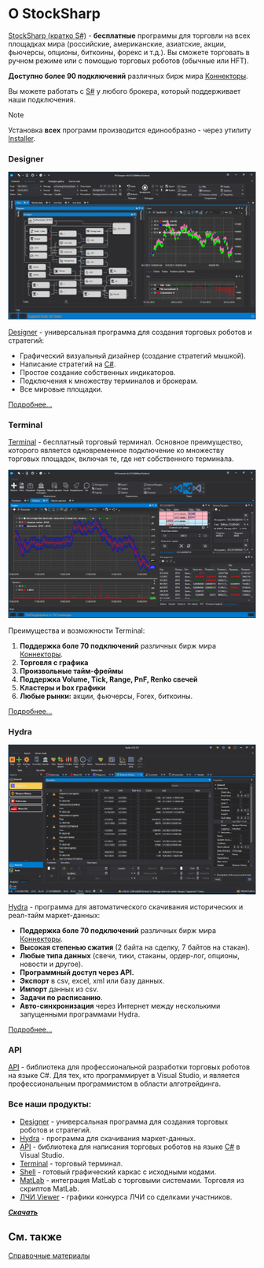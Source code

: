# О StockSharp

[StockSharp (кратко S\#)](https://stocksharp.ru/store/) \- **бесплатные** программы для торговли на всех площадках мира (российские, американские, азиатские, акции, фьючерсы, опционы, биткоины, форекс и т.д.). Вы сможете торговать в ручном режиме или с помощью торговых роботов (обычные или HFT). 

**Доступно более 90 подключений** различных бирж мира [Коннекторы](topics/api/connectors.md).

Вы можете работать с [S\#](topics/api.md) у любого брокера, который поддерживает наши подключения.

> [!NOTE] 
> Установка **всех** программ производится единообразно - через утилиту [Installer](topics/installer.md).

### Designer

![StockSharpTitle 0](images/StockSharpTitle_0.png)

[Designer](topics/designer.md) \- универсальная программа для создания торговых роботов и стратегий: 

- Графический визуальный дизайнер (создание стратегий мышкой).
- Написание стратегий на [C\#](https://ru.wikipedia.org/wiki/C_Sharp).
- Простое создание собственных индикаторов.
- Подключения к множеству терминалов и брокерам.
- Все мировые площадки.

[Подробнее...](topics/designer.md)

### Terminal

[Terminal](topics/terminal.md) \- бесплатный торговый терминал. Основное преимущество, которого является одновременное подключение ко множеству торговых площадок, включая те, где нет собственного терминала. 

![Terminal main 00](images/Terminal_main_00.png)

Преимущества и возможности Terminal:

1. **Поддержка боле 70 подключений** различных бирж мира [Коннекторы](topics/api/connectors.md).
2. **Торговля с графика**
3. **Произвольные тайм\-фреймы**
4. **Поддержка Volume, Tick, Range, PnF, Renko свечей**
5. **Кластеры и box графики**
6. **Любые рынки:** акции, фьючерсы, Forex, биткоины. 

[Подробнее...](topics/terminal.md)

### Hydra

![StockSharpTitle 1](images/StockSharpTitle_1.png)

[Hydra](topics/hydra.md) \- программа для автоматического скачивания исторических и реал\-тайм маркет\-данных: 

- **Поддержка боле 70 подключений** различных бирж мира [Коннекторы](topics/api/connectors.md).
- **Высокая степенью сжатия** (2 байта на сделку, 7 байтов на стакан).
- **Любые типа данных** (свечи, тики, стаканы, ордер\-лог, опционы, новости и другое).
- **Программный доступ через API.**
- **Экспорт** в csv, excel, xml или базу данных.
- **Импорт** данных из csv.
- **Задачи по расписанию**.
- **Авто\-синхронизация** через Интернет между несколькими запущенными программами Hydra.

[Подробнее...](topics/hydra.md)

### API

[API](topics/api.md) \- библиотека для профессиональной разработки торговых роботов на языке C\#. Для тех, кто программирует в Visual Studio, и является профессиональным программистом в области алготрейдинга. 

### Все наши продукты:

- [Designer](topics/designer.md) \- универсальная программа для создания торговых роботов и стратегий.
- [Hydra](topics/hydra.md) \- программа для скачивания маркет\-данных.
- [API](topics/api.md) \- библиотека для написания торговых роботов на языке [C\#](https://ru.wikipedia.org/wiki/C_Sharp) в Visual Studio.
- [Terminal](topics/terminal.md) \- торговый терминал.
- [Shell](topics/shell.md) \- готовый графический каркас c исходными кодами.
- [MatLab](topics/matLab.md) \- интеграция MatLab с торговыми системами. Торговля из скриптов MatLab.
- [ЛЧИ Viewer](https://stocksharp.ru/products/lci/) \- графики конкурса ЛЧИ со сделками участников.

***[Скачать](https://stocksharp.ru/products/download/)***

## См. также

[Справочные материалы](topics/common/reference_materials.md)
